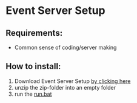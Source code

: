 # Event Server Setup

## Requirements:
  - Common sense of coding/server making

## How to install:
1. Download Event Server Setup [by clicking here](https://google.com)
2. unzip the zip-folder into an empty folder
3. run the [run.bat](#how-to-install)
